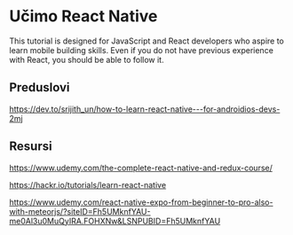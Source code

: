 # Učimo React Native

This tutorial is designed for JavaScript and React developers who aspire to learn mobile building skills.  Even if you do not have previous experience with React, you should be able to follow it. 

## Preduslovi

https://dev.to/srijith_un/how-to-learn-react-native---for-androidios-devs-2mj

## Resursi

https://www.udemy.com/the-complete-react-native-and-redux-course/

https://hackr.io/tutorials/learn-react-native

https://www.udemy.com/react-native-expo-from-beginner-to-pro-also-with-meteorjs/?siteID=Fh5UMknfYAU-me0Al3u0MuQyIRA.FOHXNw&LSNPUBID=Fh5UMknfYAU
